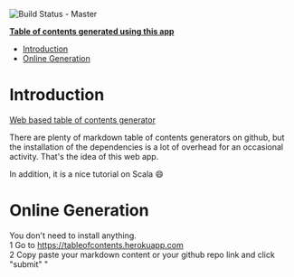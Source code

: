 ![Build Status - Master](https://travis-ci.org/raychenon/play-table-of-contents.svg?branch=master)

**[Table of contents generated using this app](https://tableofcontents.herokuapp.com)**

- [Introduction](#introduction)
- [Online Generation](#online-generation)

# Introduction

[Web based table of contents generator](https://tableofcontents.herokuapp.com)

There are plenty of markdown table of contents generators on github, but the installation of the dependencies is a lot of overhead for an occasional activity. That's the idea of this web app. 

In addition, it is a nice tutorial on Scala :smile:
 
# Online Generation
You don't need to install anything.
<br>1 Go to https://tableofcontents.herokuapp.com
<br>2 Copy paste your markdown content or your github repo link and click "submit"
"
